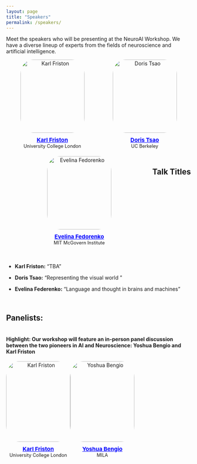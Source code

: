 ```yaml
---
layout: page
title: "Speakers"
permalink: /speakers/
---
```



Meet the speakers who will be presenting at the NeuroAI Workshop. We have a diverse lineup of experts from the fields of neuroscience and artificial intelligence.

<div style="display: flex; flex-wrap: wrap; justify-content: space-between; margin-bottom: 20px;">
  <div style="flex: 1 1 calc(33.33% - 20px); box-sizing: border-box; text-align: center; margin-bottom: 20px;">
    <img src="{{ site.baseurl }}/images/organizers/Karl Friston.jpg" alt="Karl Friston" style="width: 175px; height: 200px; border-radius: 20%; margin-bottom: 10px;">
    <div style="font-size: 0.9em;">
      <strong style="font-size: 1.2em; color: blue;">
        <a href="https://en.wikipedia.org/wiki/Karl_J._Friston" style="color: blue;">Karl Friston</a>
      </strong><br>
      University College London 
    </div>
  </div>

  <div style="flex: 1 1 calc(33.33% - 20px); box-sizing: border-box; text-align: center; margin-bottom: 20px;">
    <img src="{{ site.baseurl }}/images/organizers/DorisTsao.jpeg" alt="Doris Tsao" style="width: 175px; height: 200px; border-radius: 20%; margin-bottom: 10px;">
    <div style="font-size: 0.9em;">
      <strong style="font-size: 1.2em; color: blue;">
        <a href="https://vcresearch.berkeley.edu/faculty/doris-tsao" style="color: blue;">Doris Tsao</a>
      </strong><br>
      UC Berkeley
    </div>
  </div>

<!--
  <div style="flex: 1 1 calc(33.33% - 20px); box-sizing: border-box; text-align: center; margin-bottom: 20px;">
    <img src="{{ site.baseurl }}/images/organizers/Max Welling.jpg" alt="Max Welling" style="width: 175px; height: 200px; border-radius: 20%; margin-bottom: 10px;">
    <div style="font-size: 0.9em;">
      <strong style="font-size: 1.2em; color: blue;">
        <a href="https://amlab.science.uva.nl/people/MaxWelling/" style="color: blue;">Max Welling</a>
      </strong><br>
      CuspAI, University of Amsterdam
    </div>
  </div>
-->



  <div style="flex: 1 1 calc(33.33% - 20px); box-sizing: border-box; text-align: center; margin-bottom: 20px;">
    <img src="{{ site.baseurl }}/images/organizers/Evelina Fedorenko.jpeg" alt="Evelina Fedorenko" style="width: 175px; height: 200px; border-radius: 20%; margin-bottom: 10px;">
    <div style="font-size: 0.9em;">
      <strong style="font-size: 1.2em; color: blue;">
        <a href="https://bcs.mit.edu/directory/evelina-fedorenko" style="color: blue;">Evelina Fedorenko</a>
      </strong><br>
      MIT McGovern Institute
    </div>
  </div>


<!--
 <div style="flex: 1 1 calc(33.33% - 20px); box-sizing: border-box; text-align: center; margin-bottom: 20px;">
    <img src="{{ site.baseurl }}/images/organizers/Tom Oxley.jpeg" alt="Tom Oxley" style="width: 175px; height: 200px; border-radius: 20%; margin-bottom: 10px;">
    <div style="font-size: 0.9em;">
      <strong style="font-size: 1.2em; color: blue;">
        <a href="https://findanexpert.unimelb.edu.au/profile/439055-thomas-oxley" style="color: blue;">Tom Oxley</a>
      </strong><br>
      Synchron, University of Melbourne
    </div>
  </div>
  -->

<!--
  <div style="flex: 1 1 calc(33.33% - 20px); box-sizing: border-box; text-align: center; margin-bottom: 20px;">
    <img src="{{ site.baseurl }}/images/organizers/Kanaka Rajan.png" alt="/Kanaka Rajan" style="width: 175px; height: 200px; border-radius: 20%; margin-bottom: 10px;">
    <div style="font-size: 0.9em;">
      <strong style="font-size: 1.2em; color: blue;">
        <a href="https://neuro.hms.harvard.edu/faculty-staff/kanaka-rajan" style="color: blue;">Kanaka Rajanp</a>
      </strong><br>
      Harvard University
    </div>
  </div>
</div>
-->



## Talk Titles


- **Karl Friston:** “TBA”

- **Doris Tsao:** “Representing the visual world ”

- **Evelina Federenko:** “Language and thought in brains and machines”


  
## Panelists: 

#### **Highlight:** Our workshop will feature an in-person panel discussion between the two pioneers in AI and Neuroscience: Yoshua Bengio and Karl Friston ####

<div style="display: flex; flex-wrap: wrap; justify-content: space-between; margin-bottom: 20px;">
  <div style="flex: 1 1 calc(33.33% - 20px); box-sizing: border-box; text-align: center; margin-bottom: 20px;">
    <img src="{{ site.baseurl }}/images/organizers/Karl Friston2.jpg" alt="Karl Friston" style="width: 175px; height: 220px; border-radius: 20%; margin-bottom: 10px;">
    <div style="font-size: 0.9em;">
      <strong style="font-size: 1.2em; color: blue;">
        <a href="https://en.wikipedia.org/wiki/Karl_J._Friston" style="color: blue;">Karl Friston</a>
      </strong><br>
      University College London
    </div>
  </div>



   <div style="flex: 1 1 calc(33.33% - 20px); box-sizing: border-box; text-align: center; margin-bottom: 20px;">
    <img src="{{ site.baseurl }}/images/organizers/Yoshua Bengio.jpeg" alt="Yoshua Bengio" style="width: 175px; height: 220px; border-radius: 20%; margin-bottom: 10px;">
    <div style="font-size: 0.9em;">
      <strong style="font-size: 1.2em; color: blue;">
        <a href="https://yoshuabengio.org/" style="color: blue;">Yoshua Bengio</a>
      </strong><br>
      MILA
    </div>
  </div>
</div>

